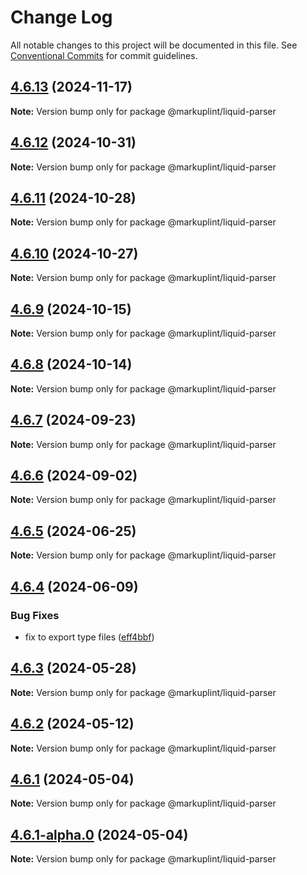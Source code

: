 # Change Log

All notable changes to this project will be documented in this file.
See [Conventional Commits](https://conventionalcommits.org) for commit guidelines.

## [4.6.13](https://github.com/markuplint/markuplint/compare/@markuplint/liquid-parser@4.6.12...@markuplint/liquid-parser@4.6.13) (2024-11-17)

**Note:** Version bump only for package @markuplint/liquid-parser

## [4.6.12](https://github.com/markuplint/markuplint/compare/@markuplint/liquid-parser@4.6.11...@markuplint/liquid-parser@4.6.12) (2024-10-31)

**Note:** Version bump only for package @markuplint/liquid-parser

## [4.6.11](https://github.com/markuplint/markuplint/compare/@markuplint/liquid-parser@4.6.10...@markuplint/liquid-parser@4.6.11) (2024-10-28)

**Note:** Version bump only for package @markuplint/liquid-parser

## [4.6.10](https://github.com/markuplint/markuplint/compare/@markuplint/liquid-parser@4.6.9...@markuplint/liquid-parser@4.6.10) (2024-10-27)

**Note:** Version bump only for package @markuplint/liquid-parser

## [4.6.9](https://github.com/markuplint/markuplint/compare/@markuplint/liquid-parser@4.6.8...@markuplint/liquid-parser@4.6.9) (2024-10-15)

**Note:** Version bump only for package @markuplint/liquid-parser

## [4.6.8](https://github.com/markuplint/markuplint/compare/@markuplint/liquid-parser@4.6.7...@markuplint/liquid-parser@4.6.8) (2024-10-14)

**Note:** Version bump only for package @markuplint/liquid-parser

## [4.6.7](https://github.com/markuplint/markuplint/compare/@markuplint/liquid-parser@4.6.6...@markuplint/liquid-parser@4.6.7) (2024-09-23)

**Note:** Version bump only for package @markuplint/liquid-parser

## [4.6.6](https://github.com/markuplint/markuplint/compare/@markuplint/liquid-parser@4.6.5...@markuplint/liquid-parser@4.6.6) (2024-09-02)

**Note:** Version bump only for package @markuplint/liquid-parser

## [4.6.5](https://github.com/markuplint/markuplint/compare/@markuplint/liquid-parser@4.6.4...@markuplint/liquid-parser@4.6.5) (2024-06-25)

**Note:** Version bump only for package @markuplint/liquid-parser

## [4.6.4](https://github.com/markuplint/markuplint/compare/@markuplint/liquid-parser@4.6.3...@markuplint/liquid-parser@4.6.4) (2024-06-09)

### Bug Fixes

- fix to export type files ([eff4bbf](https://github.com/markuplint/markuplint/commit/eff4bbfd127574809dc5e15d7cafe87699758ee0))

## [4.6.3](https://github.com/markuplint/markuplint/compare/@markuplint/liquid-parser@4.6.2...@markuplint/liquid-parser@4.6.3) (2024-05-28)

**Note:** Version bump only for package @markuplint/liquid-parser

## [4.6.2](https://github.com/markuplint/markuplint/compare/@markuplint/liquid-parser@4.6.1...@markuplint/liquid-parser@4.6.2) (2024-05-12)

**Note:** Version bump only for package @markuplint/liquid-parser

## [4.6.1](https://github.com/markuplint/markuplint/compare/@markuplint/liquid-parser@4.6.1-alpha.0...@markuplint/liquid-parser@4.6.1) (2024-05-04)

**Note:** Version bump only for package @markuplint/liquid-parser

## [4.6.1-alpha.0](https://github.com/markuplint/markuplint/compare/@markuplint/liquid-parser@4.6.0...@markuplint/liquid-parser@4.6.1-alpha.0) (2024-05-04)

**Note:** Version bump only for package @markuplint/liquid-parser
